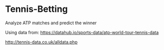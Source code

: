 # Tennis-Betting
Analyze ATP matches and predict the winner

Using data from:
https://datahub.io/sports-data/atp-world-tour-tennis-data

http://tennis-data.co.uk/alldata.php
